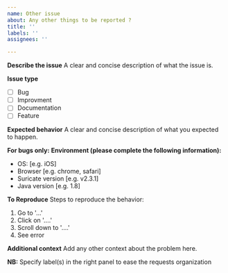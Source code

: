 ```yaml
---
name: Other issue
about: Any other things to be reported ?
title: ''
labels: ''
assignees: ''

---
```


**Describe the issue**
A clear and concise description of what the issue is.

**Issue type**
- [ ] Bug
- [ ] Improvment
- [ ] Documentation
- [ ] Feature

**Expected behavior**
A clear and concise description of what you expected to happen.

**For bugs only:**
**Environment (please complete the following information):**
 - OS: [e.g. iOS]
 - Browser [e.g. chrome, safari]
 - Suricate version [e.g. v2.3.1]
 - Java version [e.g. 1.8]

**To Reproduce**
Steps to reproduce the behavior:
1. Go to '...'
2. Click on '....'
3. Scroll down to '....'
4. See error

**Additional context**
Add any other context about the problem here.

**NB:** Specify label(s) in the right panel to ease the requests organization
